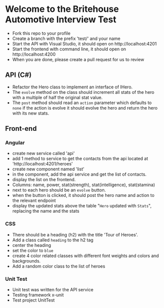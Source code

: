 # Welcome to the Britehouse Automotive Interview Test

* Fork this repo to your profile
* Create a branch with the prefix 'test/' and your name
* Start the API with Visual Studio, it should open on http://localhost:4201
* Start the frontend with command line, it should open on http://localhost:4200
* When you are done, please create a pull request for us to review

## API (C#)
* Refactor the Hero class to implement an interface of IHero.
* The `evolve` method on the class should increment all stats of the hero with a multiple of half the original stat value.
* The `post` method should read an `action` parameter which defaults to `none`
if the action is evolve it should evolve the hero and return the hero with its new stats.

## Front-end
### Angular
* create new service called 'api'
* add 1 method to service to get the contacts from the api located at 'http://localhost:4201/heroes'
* create new component named 'list'
* in the component, add the api service and get the list of contacts.
* display the list on the frontend.
* Columns: name, power, stat(strength), stat(intelligence), stat(stamina)
* next to each hero should be an `evolve` button.
* when the button is clicked, it should post the hero name and action to the relevant endpoint
* display the updated stats above the table "`Hero` updated with `Stats`", replacing the name and the stats

### CSS
* There should be a heading (h2) with the title 'Tour of Heroes'.
* Add a class called `heading` to the h2 tag
* center the heading
* set the color to `blue`
* create 4 color related classes with different font weights and colors and backgrounds.
* Add a random color class to the list of heroes

### Unit Test
* Unit test was written for the API service 
* Testing framework x-unit
* Test project UnitTest